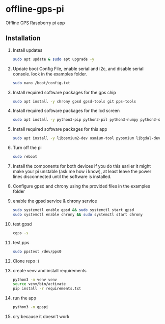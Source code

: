 # offline-gps-pi

 Offline GPS Raspberry pi app

## Installation

1. Install updates

    ```bash
    sudo apt update & sudo apt upgrade -y
    ```

2. Update boot Config File, enable serial and i2c, and disable serial console. look in the examples folder.

    ```bash
    sudo nano /boot/config.txt
    ```

3. Install required software packages for the gps chip

    ```bash
    sudo apt install -y chrony gpsd gpsd-tools git pps-tools 
    ```

4. Install required software packages for the lcd screen

    ```bash
    sudo apt install -y python3-pip python3-pil python3-numpy python3-smbus python3-serial python3-dev python3-spidev
    ```

5. Install required software packages for this app

    ```bash
    sudo apt install -y libosmium2-dev osmium-tool pyosmium libgdal-dev cmake python3-networkx
    ```

5. Turn off the pi

    ```bash
    sudo reboot
    ```

6. Install the components for both devices
    if you do this earlier it might make your pi unstable (ask me how i know), at least leave the power lines disconnected until the software is installed.

7. Configure gpsd and chrony using the provided files in the examples folder

8. enable the gpsd service & chrony service

    ```bash
    sudo systemctl enable gpsd && sudo systemctl start gpsd
    sudo systemctl enable chrony && sudo systemctl start chrony
    ```

9. test gpsd

    ```bash
    cgps -s
    ```

10. test pps

    ```bash
    sudo ppstest /dev/pps0
    ```

11. Clone repo :)

12. create venv and install requirements

    ```bash
    python3 -m venv venv
    source venv/bin/activate
    pip install -r requirements.txt
    ```

13. run the app

    ```bash
    python3 -m gpspi
    ```

14. cry because it doesn't work
